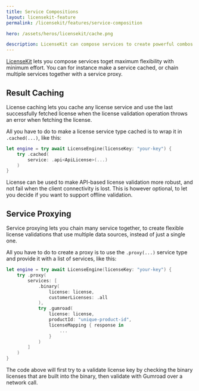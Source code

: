 ```yaml
---
title: Service Compositions
layout: licensekit-feature
permalink: /licensekit/features/service-composition

hero: /assets/heros/licensekit/cache.png

description: LicenseKit can compose services to create powerful combos.
---
```


[LicenseKit](/licensekit) lets you compose services toget maximum flexibility with minimum effort. You can for instance make a service cached, or chain multiple services together with a service proxy.


## Result Caching

License caching lets you cache any license service and use the last successfully fetched license when the license validation operation throws an error when fetching the license.

All you have to do to make a license service type cached is to wrap it in `.cached(...)`, like this:

```swift
let engine = try await LicenseEngine(licenseKey: "your-key") {
    try .cached(
        service: .api<ApiLicense>(...)
    )
}
```

License can be used to make API-based license validation more robust, and not fail when the client connectivity is lost. This is however optional, to let you decide if you want to support offline validation.


## Service Proxying

Service proxying lets you chain many service together, to create flexible license validations that use multiple data sources, instead of just a single one.

All you have to do to create a proxy is to use the `.proxy(...)` service type and provide it with a list of services, like this:

```swift
let engine = try await LicenseEngine(licenseKey: "your-key") {
    try .proxy(
        services: [
            .binary(
                license: license,
                customerLicenses: .all
            ),
            try .gumroad(
                license: license,
                productId: "unique-product-id",
                licenseMapping { response in
                    ...
                }
            )
        ]
    )
}
```

The code above will first try to a validate license key by checking the binary licenses that are built into the binary, then validate with Gumroad over a network call.